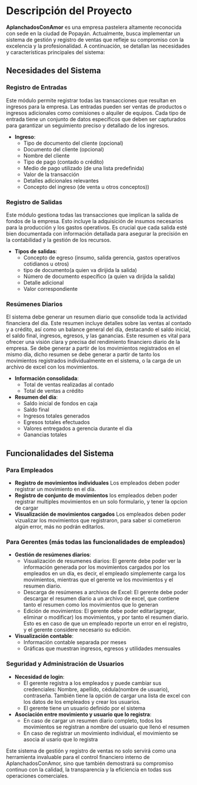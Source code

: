 # Descripción del Proyecto

**AplanchadosConAmor** es una empresa pastelera altamente reconocida con sede en la ciudad de Popayán. Actualmente, busca implementar un sistema de gestión y registro de ventas que refleje su compromiso con la excelencia y la profesionalidad. A continuación, se detallan las necesidades y características principales del sistema:

## Necesidades del Sistema

### Registro de Entradas

Este módulo permite registrar todas las transacciones que resultan en ingresos para la empresa. Las entradas pueden ser ventas de productos o ingresos adicionales como comisiones o alquiler de equipos. Cada tipo de entrada tiene un conjunto de datos específicos que deben ser capturados para garantizar un seguimiento preciso y detallado de los ingresos.

- **Ingreso**:
  - Tipo de documento del cliente (opcional)
  - Documento  del cliente (opcional)
  - Nombre del cliente
  - Tipo de pago (contado o crédito)
  - Medio de pago utilizado (de una lista predefinida)
  - Valor de la transacción
  - Detalles adicionales relevantes
  - Concepto del ingreso (de venta u otros conceptos))

### Registro de Salidas

Este módulo gestiona todas las transacciones que implican la salida de fondos de la empresa. Esto incluye la adquisición de insumos necesarios para la producción y los gastos operativos. Es crucial que cada salida esté bien documentada con información detallada para asegurar la precisión en la contabilidad y la gestión de los recursos.

- **Tipos de salidas**:
  - Concepto de egreso (insumo, salida gerencia, gastos operativos cotidianos u otros)
  - tipo de documento(a quien va dirijida la salida)
  - Número de documento específico (a quien va dirijida la salida)
  - Detalle adicional 
  - Valor correspondiente

### Resúmenes Diarios

El sistema debe generar un resumen diario que consolide toda la actividad financiera del día. Este resumen incluye detalles sobre las ventas al contado y a crédito, así como un balance general del día, destacando el saldo inicial, el saldo final, ingresos, egresos, y las ganancias. Este resumen es vital para ofrecer una visión clara y precisa del rendimiento financiero diario de la empresa. Se debe generar a partir de los movimientos registrados en el mismo día, dicho resumen se debe generar a partir de tanto los movimientos registrados individualmente en el sistema, o la carga de un archivo de excel con los movimientos. 

- **Información consolidada**:
  - Total de ventas realizadas al contado
  - Total de ventas a crédito
- **Resumen del día**:
  - Saldo inicial de fondos en caja
  - Saldo final
  - Ingresos totales generados
  - Egresos totales efectuados
  - Valores entregados a gerencia durante el día
  - Ganancias totales

## Funcionalidades del Sistema

### Para Empleados
- **Registro de movimientos individuales** Los empleados deben poder registrar un movimiento en el día. 
- **Registro de conjunto de movimientos** los empleados deben poder registrar multiples movimientos en un solo formulario, y tener la opcion de cargar 
- **Visualización de movimientos cargados** Los empleados deben poder vizualizar los movimientos que registraron, para saber si cometieron algún error, más no podrán editarlos. 

### Para Gerentes (más todas las funcionalidades de empleados)
- **Gestión de resúmenes diarios**:
  - Visualización de resumenes diarios: El gerente debe poder ver la información generada por los movimientos cargados por los empleados en un día, es decir, el empleado simplemente carga los movimientos, mientras que el gerente ve los movimientos y el resumen diario. 
  - Descarga de resúmenes a archivos de Excel: El gerente debe poder descargar el resumen diario a un archivo de excel, que contiene tanto el resumen como los movimientos que lo generan
  - Edición de movimientos: El gerente debe poder editar(agregar, eliminar o modificar) los movimientos, y por tanto el resumen diario. Esto es en caso de que un empleado reporte un error en el registro, y el gerente considere necesario su edición. 
- **Visualización contable**:
  - Información contable separada por meses
  - Gráficas que muestran ingresos, egresos y utilidades mensuales

### Seguridad y Administración de Usuarios
- **Necesidad de login**:
  - El gerente registra a los empleados y puede cambiar sus credenciales: Nombre, apellido, cédula(nombre de usuario), contraseña. También tiene la opción de cargar una lista de excel con los datos de los empleados y crear los usuarios. 
  - El gerente tiene un usuario definido por el sistema
- **Asociación entre movimiento y usuario que lo registra**:
  - En caso de cargar un resumen diario completo, todos los movimientos se registran a nombre del usuario que llenó el resumen
  - En caso de registrar un movimiento individual, el movimiento se asocia al usario que lo registra

Este sistema de gestión y registro de ventas no solo servirá como una herramienta invaluable para el control financiero interno de AplanchadosConAmor, sino que también demostrará su compromiso continuo con la calidad, la transparencia y la eficiencia en todas sus operaciones comerciales.

